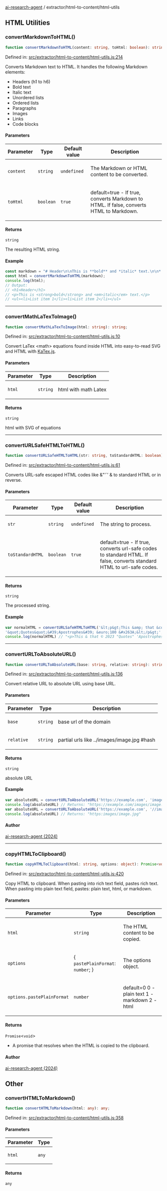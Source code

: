 [ai-research-agent](../../modules.md) / extractor/html-to-content/html-utils

## HTML Utilities

### convertMarkdownToHTML()

```ts
function convertMarkdownToHTML(content: string, toHtml: boolean): string;
```

Defined in: [src/extractor/html-to-content/html-utils.js:214](https://github.com/vtempest/ai-research-agent/tree/master/packages/ai-research-agent/src/extractor/html-to-content/html-utils.js#L214)

Converts Markdown text to HTML. It handles the following Markdown elements:
- Headers (h1 to h6)
- Bold text
- Italic text
- Unordered lists
- Ordered lists
- Paragraphs
- Images
- Links
- Code blocks

#### Parameters

<table>
<thead>
<tr>
<th>Parameter</th>
<th>Type</th>
<th>Default value</th>
<th>Description</th>
</tr>
</thead>
<tbody>
<tr>
<td>

`content`

</td>
<td>

`string`

</td>
<td>

`undefined`

</td>
<td>

The Markdown or HTML content to be converted.

</td>
</tr>
<tr>
<td>

`toHtml`

</td>
<td>

`boolean`

</td>
<td>

`true`

</td>
<td>

default=true - If true, converts Markdown to HTML.
                         If false, converts HTML to Markdown.

</td>
</tr>
</tbody>
</table>

#### Returns

`string`

The resulting HTML string.

#### Example

```ts
const markdown = "# Header\n\nThis is **bold** and *italic* text.\n\n* List item 1\n* List item 2";
const html = convertMarkdownToHTML(markdown);
console.log(html);
// Output:
// <h1>Header</h1>
// <p>This is <strong>bold</strong> and <em>italic</em> text.</p>
// <ul><li>List item 1</li><li>List item 2</li></ul>
```

***

### convertMathLaTexToImage()

```ts
function convertMathLaTexToImage(html: string): string;
```

Defined in: [src/extractor/html-to-content/html-utils.js:10](https://github.com/vtempest/ai-research-agent/tree/master/packages/ai-research-agent/src/extractor/html-to-content/html-utils.js#L10)

Convert LaTex &lt;math&gt; equations found inside HTML
into easy-to-read SVG and HTML with [KaTex.js](https://katex.org).

#### Parameters

<table>
<thead>
<tr>
<th>Parameter</th>
<th>Type</th>
<th>Description</th>
</tr>
</thead>
<tbody>
<tr>
<td>

`html`

</td>
<td>

`string`

</td>
<td>

html with  math Latex

</td>
</tr>
</tbody>
</table>

#### Returns

`string`

html with SVG of equations

***

### convertURLSafeHTMLToHTML()

```ts
function convertURLSafeHTMLToHTML(str: string, toStandardHTML: boolean): string;
```

Defined in: [src/extractor/html-to-content/html-utils.js:61](https://github.com/vtempest/ai-research-agent/tree/master/packages/ai-research-agent/src/extractor/html-to-content/html-utils.js#L61)

Converts URL-safe escaped HTML codes like &"'`&rsquo; & to standard HTML or in reverse.

#### Parameters

<table>
<thead>
<tr>
<th>Parameter</th>
<th>Type</th>
<th>Default value</th>
<th>Description</th>
</tr>
</thead>
<tbody>
<tr>
<td>

`str`

</td>
<td>

`string`

</td>
<td>

`undefined`

</td>
<td>

The string to process.

</td>
</tr>
<tr>
<td>

`toStandardHTML`

</td>
<td>

`boolean`

</td>
<td>

`true`

</td>
<td>

default=true - If true, converts url-safe codes 
to standard HTML. If false, converts standard HTML to url-safe codes.

</td>
</tr>
</tbody>
</table>

#### Returns

`string`

The processed string.

#### Example

```ts
var normalHTML = convertURLSafeHTMLToHTML('&lt;p&gt;This &amp; that &copy; 2023 '+
'&quot;Quotes&quot;&#39;Apostrophes&#39; &euro;100 &#x263A;&lt;/p&gt;', true)
console.log(normalHTML) // "<p>This & that © 2023 "Quotes" 'Apostrophes' €100 ☺</p>"
```

***

### convertURLToAbsoluteURL()

```ts
function convertURLToAbsoluteURL(base: string, relative: string): string;
```

Defined in: [src/extractor/html-to-content/html-utils.js:136](https://github.com/vtempest/ai-research-agent/tree/master/packages/ai-research-agent/src/extractor/html-to-content/html-utils.js#L136)

Convert relative URL to absolute URL using base URL.

#### Parameters

<table>
<thead>
<tr>
<th>Parameter</th>
<th>Type</th>
<th>Description</th>
</tr>
</thead>
<tbody>
<tr>
<td>

`base`

</td>
<td>

`string`

</td>
<td>

base url of the domain

</td>
</tr>
<tr>
<td>

`relative`

</td>
<td>

`string`

</td>
<td>

partial urls like ../images/image.jpg #hash

</td>
</tr>
</tbody>
</table>

#### Returns

`string`

absolute URL

#### Example

```ts
var absoluteURL = convertURLToAbsoluteURL('https://example.com', 'images/image.jpg')
console.log(absoluteURL) // Returns: "https://example.com/images/image.jpg"
var absoluteURL = convertURLToAbsoluteURL('https://example.com', '//images/image.jpg')
console.log(absoluteURL) // Returns: "https:images/image.jpg"
```

#### Author

[ai-research-agent (2024)](https://airesearch.js.org)

***

### copyHTMLToClipboard()

```ts
function copyHTMLToClipboard(html: string, options: object): Promise<void>;
```

Defined in: [src/extractor/html-to-content/html-utils.js:420](https://github.com/vtempest/ai-research-agent/tree/master/packages/ai-research-agent/src/extractor/html-to-content/html-utils.js#L420)

Copy HTML to clipboard. When pasting into rich text field,
pastes rich text. When pasting into plain text field, pastes:
plain text, html, or markdown.

#### Parameters

<table>
<thead>
<tr>
<th>Parameter</th>
<th>Type</th>
<th>Description</th>
</tr>
</thead>
<tbody>
<tr>
<td>

`html`

</td>
<td>

`string`

</td>
<td>

The HTML content to be copied.

</td>
</tr>
<tr>
<td>

`options`

</td>
<td>

\{ `pastePlainFormat`: `number`; \}

</td>
<td>

The options object.

</td>
</tr>
<tr>
<td>

`options.pastePlainFormat`

</td>
<td>

`number`

</td>
<td>

default=0
0 - plain text
1 - markdown
2 - html

</td>
</tr>
</tbody>
</table>

#### Returns

`Promise`&lt;`void`&gt;

- A promise that resolves when
the HTML is copied to the clipboard.

#### Author

[ai-research-agent (2024)](https://airesearch.js.org)

## Other

### convertHTMLToMarkdown()

```ts
function convertHTMLToMarkdown(html: any): any;
```

Defined in: [src/extractor/html-to-content/html-utils.js:358](https://github.com/vtempest/ai-research-agent/tree/master/packages/ai-research-agent/src/extractor/html-to-content/html-utils.js#L358)

#### Parameters

<table>
<thead>
<tr>
<th>Parameter</th>
<th>Type</th>
</tr>
</thead>
<tbody>
<tr>
<td>

`html`

</td>
<td>

`any`

</td>
</tr>
</tbody>
</table>

#### Returns

`any`
